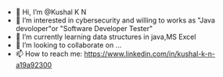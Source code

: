- 👋 Hi, I’m @Kushal K N
- 👀 I’m interested in cybersecurity and willing to works as "Java devoloper"or "Software Developer Tester"
- 🌱 I’m currently learning data structures in java,MS Excel
- 💞️ I’m looking to collaborate on ...
- 📫 How to reach me: https://www.linkedin.com/in/kushal-k-n-a19a92300


<!---
Kushal075/Kushal075 is a ✨ special ✨ repository because its `README.md` (this file) appears on your GitHub profile.
You can click the Preview link to take a look at your changes.
--->
